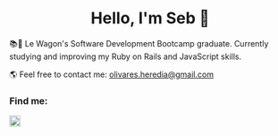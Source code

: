 <h1 align="center">Hello, I'm Seb 🌊</h1>

📚🔎 Le Wagon's Software Development Bootcamp graduate. Currently studying and improving my Ruby on Rails and JavaScript skills. </p>

🌎 Feel free to contact me: olivares.heredia@gmail.com

<h3 align="left">Find me:</h3>
<p align="left">
<a href="https://linkedin.com/in/sebolivares" target="blank"><img align="center" src="https://cdn.jsdelivr.net/npm/simple-icons@3.0.1/icons/linkedin.svg" alt="my linkedin profile" height="20" width="20" /></a>
</p>
